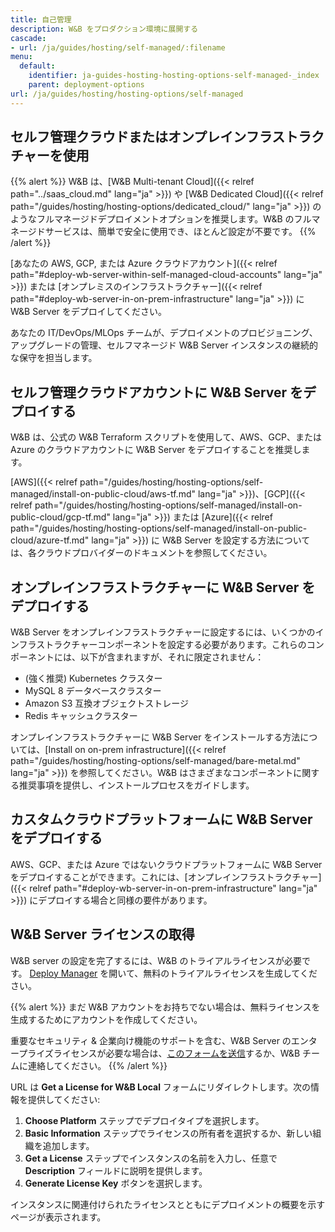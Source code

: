 ```yaml
---
title: 自己管理
description: W&B をプロダクション環境に展開する
cascade:
- url: /ja/guides/hosting/self-managed/:filename
menu:
  default:
    identifier: ja-guides-hosting-hosting-options-self-managed-_index
    parent: deployment-options
url: /ja/guides/hosting/hosting-options/self-managed
---
```


## セルフ管理クラウドまたはオンプレインフラストラクチャーを使用

{{% alert %}}
W&B は、[W&B Multi-tenant Cloud]({{< relref path="../saas_cloud.md" lang="ja" >}}) や [W&B Dedicated Cloud]({{< relref path="/guides/hosting/hosting-options/dedicated_cloud/" lang="ja" >}}) のようなフルマネージドデプロイメントオプションを推奨します。W&B のフルマネージドサービスは、簡単で安全に使用でき、ほとんど設定が不要です。
{{% /alert %}}

[あなたの AWS, GCP, または Azure クラウドアカウント]({{< relref path="#deploy-wb-server-within-self-managed-cloud-accounts" lang="ja" >}}) または [オンプレミスのインフラストラクチャー]({{< relref path="#deploy-wb-server-in-on-prem-infrastructure" lang="ja" >}}) に W&B Server をデプロイしてください。

あなたの IT/DevOps/MLOps チームが、デプロイメントのプロビジョニング、アップグレードの管理、セルフマネージド W&B Server インスタンスの継続的な保守を担当します。

## セルフ管理クラウドアカウントに W&B Server をデプロイする

W&B は、公式の W&B Terraform スクリプトを使用して、AWS、GCP、または Azure のクラウドアカウントに W&B Server をデプロイすることを推奨します。

[AWS]({{< relref path="/guides/hosting/hosting-options/self-managed/install-on-public-cloud/aws-tf.md" lang="ja" >}})、[GCP]({{< relref path="/guides/hosting/hosting-options/self-managed/install-on-public-cloud/gcp-tf.md" lang="ja" >}}) または [Azure]({{< relref path="/guides/hosting/hosting-options/self-managed/install-on-public-cloud/azure-tf.md" lang="ja" >}}) に W&B Server を設定する方法については、各クラウドプロバイダーのドキュメントを参照してください。

## オンプレインフラストラクチャーに W&B Server をデプロイする

W&B Server をオンプレインフラストラクチャーに設定するには、いくつかのインフラストラクチャーコンポーネントを設定する必要があります。これらのコンポーネントには、以下が含まれますが、それに限定されません：

- (強く推奨) Kubernetes クラスター
- MySQL 8 データベースクラスター
- Amazon S3 互換オブジェクトストレージ
- Redis キャッシュクラスター

オンプレインフラストラクチャーに W&B Server をインストールする方法については、[Install on on-prem infrastructure]({{< relref path="/guides/hosting/hosting-options/self-managed/bare-metal.md" lang="ja" >}}) を参照してください。W&B はさまざまなコンポーネントに関する推奨事項を提供し、インストールプロセスをガイドします。

## カスタムクラウドプラットフォームに W&B Server をデプロイする

AWS、GCP、または Azure ではないクラウドプラットフォームに W&B Server をデプロイすることができます。これには、[オンプレインフラストラクチャー]({{< relref path="#deploy-wb-server-in-on-prem-infrastructure" lang="ja" >}}) にデプロイする場合と同様の要件があります。

## W&B Server ライセンスの取得

W&B server の設定を完了するには、W&B のトライアルライセンスが必要です。 [Deploy Manager](https://deploy.wandb.ai/deploy) を開いて、無料のトライアルライセンスを生成してください。

{{% alert %}}
まだ W&B アカウントをお持ちでない場合は、無料ライセンスを生成するためにアカウントを作成してください。

重要なセキュリティ & 企業向け機能のサポートを含む、W&B Server のエンタープライズライセンスが必要な場合は、[このフォームを送信](https://wandb.ai/site/for-enterprise/self-hosted-trial)するか、W&B チームに連絡してください。
{{% /alert %}}

URL は **Get a License for W&B Local** フォームにリダイレクトします。次の情報を提供してください:

1. **Choose Platform** ステップでデプロイタイプを選択します。
2. **Basic Information** ステップでライセンスの所有者を選択するか、新しい組織を追加します。
3. **Get a License** ステップでインスタンスの名前を入力し、任意で **Description** フィールドに説明を提供します。
4. **Generate License Key** ボタンを選択します。

インスタンスに関連付けられたライセンスとともにデプロイメントの概要を示すページが表示されます。